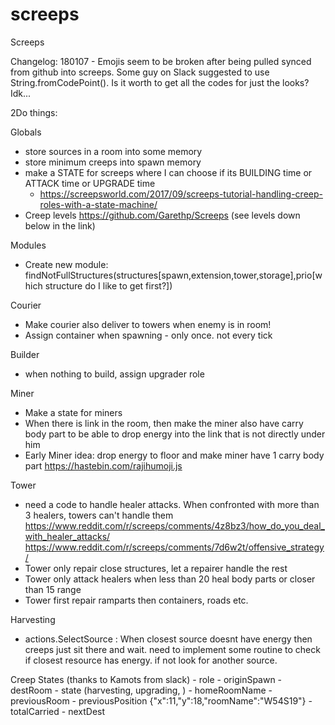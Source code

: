 # screeps
Screeps 

Changelog:
180107 
	- Emojis seem to be broken after being pulled synced from github into screeps. Some guy on Slack suggested to use String.fromCodePoint(). Is it worth to get all the codes for just the looks? Idk...



2Do things:


Globals
- store sources in a room into some memory 
- store minimum creeps into spawn memory
- make a STATE for screeps where I can choose if its BUILDING time or ATTACK time or UPGRADE time
	- https://screepsworld.com/2017/09/screeps-tutorial-handling-creep-roles-with-a-state-machine/
- Creep levels https://github.com/Garethp/Screeps (see levels down below in the link)

Modules
- Create new module: findNotFullStructures(structures[spawn,extension,tower,storage],prio[which structure do I like to get first?])

Courier
- Make courier also deliver to towers when enemy is in room!
- Assign container when spawning - only once. not every tick

Builder
- when nothing to build, assign upgrader role

Miner
- Make a state for miners
- When there is link in the room, then make the miner also have carry body part to be able to drop energy into the link that is not directly under him
- Early Miner idea: drop energy to floor and make miner have 1 carry body part https://hastebin.com/rajihumoji.js

Tower
- need a code to handle healer attacks. When confronted with more than 3 healers, towers can't handle them
https://www.reddit.com/r/screeps/comments/4z8bz3/how_do_you_deal_with_healer_attacks/
https://www.reddit.com/r/screeps/comments/7d6w2t/offensive_strategy/
- Tower only repair close structures, let a repairer handle the rest
- Tower only attack healers when less than 20 heal body parts or closer than 15 range
- Tower first repair ramparts then containers, roads etc.

Harvesting 
- actions.SelectSource : When closest source doesnt have energy then creeps just sit there and wait. need to implement some routine to check if closest resource has energy. if not look for another source.





Creep States (thanks to Kamots from slack)
	- role
	- originSpawn
	- destRoom
	- state (harvesting, upgrading, )
	- homeRoomName
	- previousRoom
	- previousPosition {"x":11,"y":18,"roomName":"W54S19"}
	- totalCarried
	- nextDest
